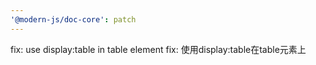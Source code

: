 ```yaml
---
'@modern-js/doc-core': patch
---
```


fix: use display:table in table element
fix: 使用display:table在table元素上
